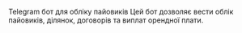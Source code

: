 Telegram бот для обліку пайовиків
Цей бот дозволяє вести облік пайовиків, ділянок, договорів та виплат орендної плати.

